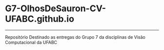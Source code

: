 # G7-OlhosDeSauron-CV-UFABC.github.io

---

Repositório Destinado as entregas do Grupo 7 da disciplinas de Visão Computacional da UFABC
